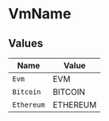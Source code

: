 # VmName


## Values

| Name       | Value      |
| ---------- | ---------- |
| `Evm`      | EVM        |
| `Bitcoin`  | BITCOIN    |
| `Ethereum` | ETHEREUM   |